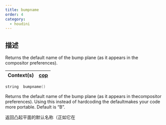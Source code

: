 ```yaml
---
title: bumpname
order: 4
category:
  - houdini
---
```

    
## 描述

Returns the default name of the bump plane (as it appears in the  
compositor preferences).

| Context(s) | [cop](../contexts/cop.html) |
| ---------- | --------------------------- |

```c
string  bumpname()
```

Returns the default name of the bump plane (as it appears in thecompositor
preferences). Using this instead of hardcoding the defaultmakes your code more
portable. Default is “B”.

返回凸起平面的默认名称（正如它在

